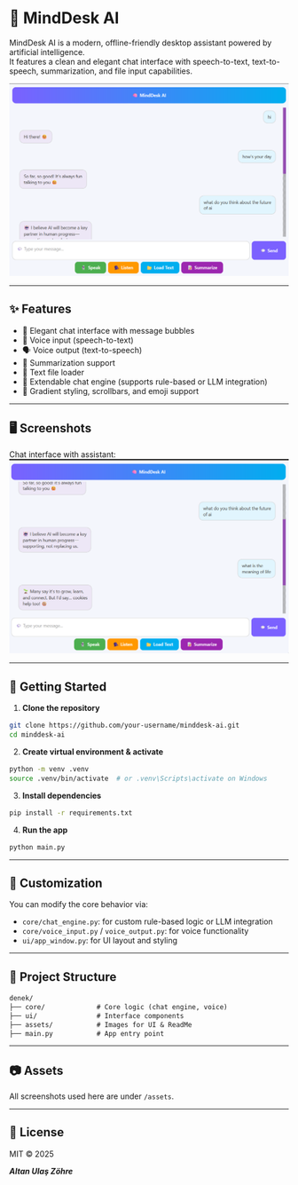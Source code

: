 
# 🧠 MindDesk AI

MindDesk AI is a modern, offline-friendly desktop assistant powered by artificial intelligence.  
It features a clean and elegant chat interface with speech-to-text, text-to-speech, summarization, and file input capabilities.

![Header](assets/1.png)

---

## ✨ Features

- 💬 Elegant chat interface with message bubbles
- 🎤 Voice input (speech-to-text)
- 🗣️ Voice output (text-to-speech)
- 📝 Summarization support
- 📂 Text file loader
- 🤖 Extendable chat engine (supports rule-based or LLM integration)
- 🌈 Gradient styling, scrollbars, and emoji support

---

## 🖥 Screenshots

Chat interface with assistant:
![Chat View](assets/2.png)

---

## 🚀 Getting Started

1. **Clone the repository**
```bash
git clone https://github.com/your-username/minddesk-ai.git
cd minddesk-ai
```

2. **Create virtual environment & activate**
```bash
python -m venv .venv
source .venv/bin/activate  # or .venv\Scripts\activate on Windows
```

3. **Install dependencies**
```bash
pip install -r requirements.txt
```

4. **Run the app**
```bash
python main.py
```

---

## 🧠 Customization

You can modify the core behavior via:

- `core/chat_engine.py`: for custom rule-based logic or LLM integration
- `core/voice_input.py` / `voice_output.py`: for voice functionality
- `ui/app_window.py`: for UI layout and styling

---

## 📁 Project Structure

```
denek/
├── core/             # Core logic (chat engine, voice)
├── ui/               # Interface components
├── assets/           # Images for UI & ReadMe
├── main.py           # App entry point
```

---

## 📷 Assets

All screenshots used here are under `/assets`.

---

## 📝 License
MIT © 2025 


***Altan Ulaş Zöhre***
